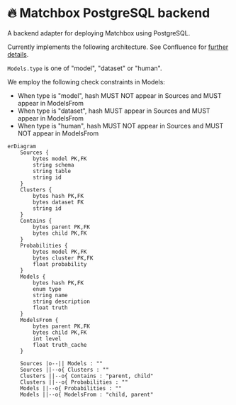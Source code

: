 # 🔥 Matchbox PostgreSQL backend

A backend adapter for deploying Matchbox using PostgreSQL.

Currently implements the following architecture. See Confluence for [further details](https://uktrade.atlassian.net/wiki/spaces/CDL/pages/4282908700/Matchbox+0.2+architecture+ideas).

`Models.type` is one of "model", "dataset" or "human".

We employ the following check constraints in Models:

* When type is "model", hash MUST NOT appear in Sources and MUST appear in ModelsFrom
* When type is "dataset", hash MUST appear in Sources and MUST appear in ModelsFrom
* When type is "human", hash MUST NOT appear in Sources and MUST NOT appear in ModelsFrom

```mermaid
erDiagram
    Sources {
        bytes model PK,FK
        string schema
        string table
        string id
    }
    Clusters {
        bytes hash PK,FK
        bytes dataset FK
        string id
    }
    Contains {
        bytes parent PK,FK
        bytes child PK,FK
    }
    Probabilities {
        bytes model PK,FK
        bytes cluster PK,FK
        float probability
    }
    Models {
        bytes hash PK,FK
        enum type
        string name
        string description
        float truth
    }
    ModelsFrom {
        bytes parent PK,FK
        bytes child PK,FK
        int level
        float truth_cache
    }

    Sources |o--|| Models : ""
    Sources ||--o{ Clusters : ""
    Clusters ||--o{ Contains : "parent, child"
    Clusters ||--o{ Probabilities : ""
    Models ||--o{ Probabilities : ""
    Models ||--o{ ModelsFrom : "child, parent"
```
